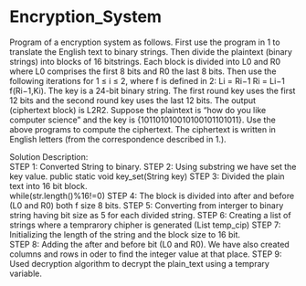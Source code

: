 # Encryption_System

Program of a encryption system as follows. First use the program in 1 to translate the English text to binary strings. Then divide the plaintext (binary strings) into blocks of 16 bitstrings. Each block is divided into L0 and R0 where L0 comprises the first 8 bits and R0 the last 8 bits. Then use the following iterations for 1 ≤ i ≤ 2, where f is defined in 2: 
Li = Ri−1 Ri = Li−1  f(Ri−1,Ki). The key is a 24-bit binary string. The first round key uses the first 12 bits and the second round key uses the last 12 bits. The output (ciphertext block) is L2R2. 
Suppose the plaintext is “how do you like computer science” and the key is 
{101101010010100101101011}. Use the above programs to compute the ciphertext. The ciphertext is written in English letters (from the correspondence described in 1.). 
 
Solution Description:  
STEP 1: Converted String to binary. 
STEP 2: Using substring we have set the key value. 
public static void key_set(String key) 
STEP 3: Divided the plain text into 16 bit block.  
while(str.length()%16!=0) 
STEP 4: The block is divided into after and before (L0 and R0) both f size 8 bits. 
STEP 5: Converting from interger to binary string having bit size as 5 for each divided string. STEP 6: Creating a list of strings where a temprarory chipher is generated (List<String> temp_cip) STEP 7: Initializing the length of the string  and the block size to 16 bit.  
STEP 8: Adding the after and before bit (L0 and R0). We have also created columns and rows in oder to find the integer value at that place. 
STEP 9: Used decryption algorithm to decrypt the plain_text using a temprary variable. 
